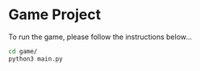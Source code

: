 # Game Project

To run the game, please follow the instructions below...

```sh
cd game/
python3 main.py
```